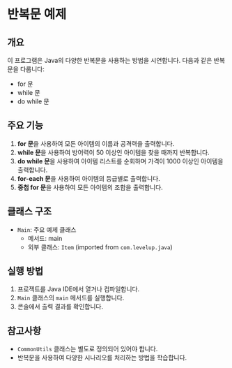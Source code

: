 # 반복문 예제

## 개요
이 프로그램은 Java의 다양한 반복문을 사용하는 방법을 시연합니다. 다음과 같은 반복문을 다룹니다:

- for 문
- while 문
- do while 문

## 주요 기능
1. **for 문**을 사용하여 모든 아이템의 이름과 공격력을 출력합니다.
2. **while 문**을 사용하여 방어력이 50 이상인 아이템을 찾을 때까지 반복합니다.
3. **do while 문**을 사용하여 아이템 리스트를 순회하며 가격이 1000 이상인 아이템을 출력합니다.
4. **for-each 문**을 사용하여 아이템의 등급별로 출력합니다.
5. **중첩 for 문**을 사용하여 모든 아이템의 조합을 출력합니다.

## 클래스 구조
- `Main`: 주요 예제 클래스
    - 메서드: main
    - 외부 클래스: `Item` (imported from `com.levelup.java`)

## 실행 방법
1. 프로젝트를 Java IDE에서 열거나 컴파일합니다.
2. `Main` 클래스의 `main` 메서드를 실행합니다.
3. 콘솔에서 출력 결과를 확인합니다.

## 참고사항
- `CommonUtils` 클래스는 별도로 정의되어 있어야 합니다.
- 반복문을 사용하여 다양한 시나리오를 처리하는 방법을 학습합니다.